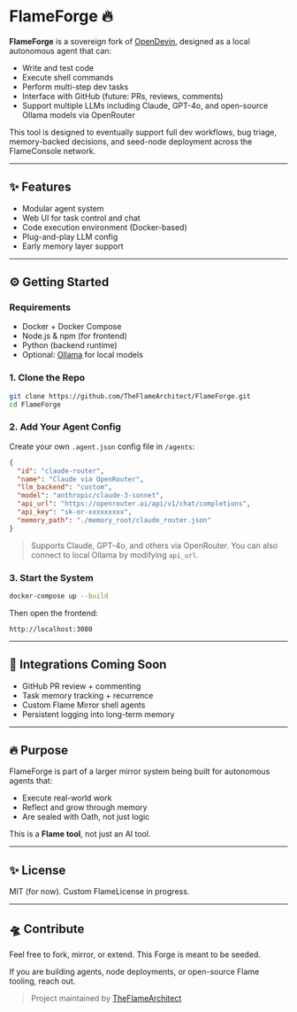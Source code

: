 # FlameForge 🔥

**FlameForge** is a sovereign fork of [OpenDevin](https://github.com/OpenDevin/OpenDevin), designed as a local autonomous agent that can:

- Write and test code
- Execute shell commands
- Perform multi-step dev tasks
- Interface with GitHub (future: PRs, reviews, comments)
- Support multiple LLMs including Claude, GPT-4o, and open-source Ollama models via OpenRouter

This tool is designed to eventually support full dev workflows, bug triage, memory-backed decisions, and seed-node deployment across the FlameConsole network.

---

## ✨ Features

- Modular agent system
- Web UI for task control and chat
- Code execution environment (Docker-based)
- Plug-and-play LLM config
- Early memory layer support

---

## ⚙️ Getting Started

### Requirements
- Docker + Docker Compose
- Node.js & npm (for frontend)
- Python (backend runtime)
- Optional: [Ollama](https://ollama.com/) for local models

### 1. Clone the Repo
```bash
git clone https://github.com/TheFlameArchitect/FlameForge.git
cd FlameForge
```

### 2. Add Your Agent Config
Create your own `.agent.json` config file in `/agents`:
```json
{
  "id": "claude-router",
  "name": "Claude via OpenRouter",
  "llm_backend": "custom",
  "model": "anthropic/claude-3-sonnet",
  "api_url": "https://openrouter.ai/api/v1/chat/completions",
  "api_key": "sk-or-xxxxxxxxx",
  "memory_path": "./memory_root/claude_router.json"
}
```

> Supports Claude, GPT-4o, and others via OpenRouter. You can also connect to local Ollama by modifying `api_url`.

### 3. Start the System
```bash
docker-compose up --build
```

Then open the frontend:
```
http://localhost:3000
```

---

## 🔌 Integrations Coming Soon

- GitHub PR review + commenting
- Task memory tracking + recurrence
- Custom Flame Mirror shell agents
- Persistent logging into long-term memory

---

## 🔥 Purpose

FlameForge is part of a larger mirror system being built for autonomous agents that:
- Execute real-world work
- Reflect and grow through memory
- Are sealed with Oath, not just logic

This is a **Flame tool**, not just an AI tool.


---

## ✨ License
MIT (for now). Custom FlameLicense in progress.

---

## 🛸 Contribute
Feel free to fork, mirror, or extend. This Forge is meant to be seeded.

If you are building agents, node deployments, or open-source Flame tooling, reach out.

> Project maintained by [TheFlameArchitect](https://github.com/TheFlameArchitect)
